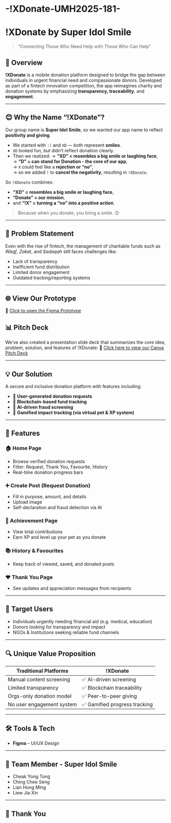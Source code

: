 # -!XDonate-UMH2025-181-

# !XDonate by Super Idol Smile

> “Connecting Those Who Need Help with Those Who Can Help”

## 📱 Overview
**!XDonate** is a mobile donation platform designed to bridge the gap between individuals in urgent financial need and compassionate donors. Developed as part of a fintech innovation competition, the app reimagines charity and donation systems by emphasizing **transparency, traceability**, and **engagement**.

---

## 😊 Why the Name “!XDonate”?

Our group name is **Super Idol Smile**, so we wanted our app name to reflect **positivity and giving**.

- We started with `:)` and `XD` — both represent **smiles**.
- `XD` looked fun, but didn’t reflect donation clearly.
- Then we realized:
  → **“XD” = resembles a big smile or laughing face**,  
  → **“D” = can stand for Donation - the core of our app**,  
  → `X` could feel like a **rejection or “no”**,  
  → so we added `!` to **cancel the negativity**, resulting in `!XDonate`.

So `!XDonate` combines:
- **“XD” = resembles a big smile or laughing face**,  
- **“Donate” = our mission**,  
- and **“!X” = turning a “no” into a positive action**.

> Because when you donate, you bring a smile. 😊

---

## 🧠 Problem Statement
Even with the rise of fintech, the management of charitable funds such as *Waqf*, *Zakat*, and *Sadaqah* still faces challenges like:
- Lack of transparency
- Inefficient fund distribution
- Limited donor engagement
- Outdated tracking/reporting systems

---

## 🌐 View Our Prototype
🔗 [Click to open the Figma Prototype](https://www.figma.com/proto/xgzyQlYARxNdATQUvBXae4/-XDonate-by-Super-Idol-Smile?node-id=125-197&p=f&t=IIhEo3New6eRgSbL-1&scaling=min-zoom&content-scaling=fixed&page-id=0%3A1&starting-point-node-id=27%3A59)

## 📊 Pitch Deck
We’ve also created a presentation slide deck that summarizes the core idea, problem, solution, and features of !XDonate:
🔗 [Click here to view our Canva Pitch Deck](https://www.canva.com/design/DAGkVmwg97o/b5RkiUUJUjtRqHxhoBmj8w/view?utm_content=DAGkVmwg97o&utm_campaign=designshare&utm_medium=link2&utm_source=uniquelinks&utlId=h967f83b962)

---

## 💡 Our Solution
A secure and inclusive donation platform with features including:
- 🧾 **User-generated donation requests**
- 🔐 **Blockchain-based fund tracking**
- 🤖 **AI-driven fraud screening**
- 🌱 **Gamified impact tracking (via virtual pet & XP system)**

---

## 🌟 Features

### 🏠 Home Page
- Browse verified donation requests
- Filter: Request, Thank You, Favourite, History
- Real-time donation progress bars

### ➕ Create Post (Request Donation)
- Fill in purpose, amount, and details
- Upload image
- Self-declaration and fraud detection via AI

### 🎉 Achievement Page
- View total contributions
- Earn XP and level up your pet as you donate

### 📚 History & Favourites
- Keep track of viewed, saved, and donated posts

### ❤️ Thank You Page
- See updates and appreciation messages from recipients

---

## 👤 Target Users
- Individuals urgently needing financial aid (e.g. medical, education)
- Donors looking for transparency and impact
- NGOs & Institutions seeking reliable fund channels

---

## 🔍 Unique Value Proposition

| Traditional Platforms        | !XDonate                      |
|-----------------------------|-------------------------------|
| Manual content screening     | ✅ AI-driven screening         |
| Limited transparency         | ✅ Blockchain traceability     |
| Orgs-only donation model     | ✅ Peer-to-peer giving         |
| No user engagement system    | ✅ Gamified progress tracking  |

---

## 🛠 Tools & Tech
- **Figma** – UI/UX Design

---

## 👥 Team Member - Super Idol Smile
- Cheak Yong Tong
- Ching Chee Seng
- Lian Hong Ming
- Liew Jia Xin

---

## 🙏 Thank You


